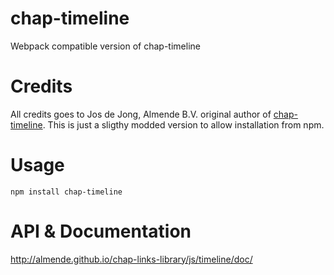 # chap-timeline
Webpack compatible version of chap-timeline

# Credits

All credits goes to Jos de Jong, Almende B.V. original author of [chap-timeline](http://almende.github.io/chap-links-library). This is just a sligthy modded version to allow installation from npm.

# Usage

```
npm install chap-timeline
```

# API & Documentation

http://almende.github.io/chap-links-library/js/timeline/doc/
